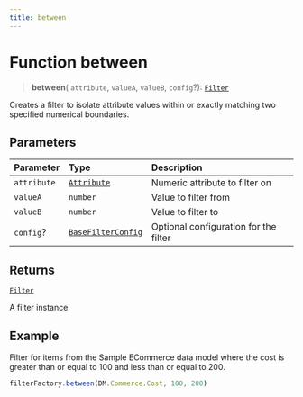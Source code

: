 ```yaml
---
title: between
---
```


# Function between

> **between**(
  `attribute`,
  `valueA`,
  `valueB`,
  `config`?): [`Filter`](../../../interfaces/interface.Filter.md)

Creates a filter to isolate attribute values within or exactly matching two specified numerical boundaries.

## Parameters

| Parameter | Type | Description |
| :------ | :------ | :------ |
| `attribute` | [`Attribute`](../../../interfaces/interface.Attribute.md) | Numeric attribute to filter on |
| `valueA` | `number` | Value to filter from |
| `valueB` | `number` | Value to filter to |
| `config`? | [`BaseFilterConfig`](../../../interfaces/interface.BaseFilterConfig.md) | Optional configuration for the filter |

## Returns

[`Filter`](../../../interfaces/interface.Filter.md)

A filter instance

## Example

Filter for items from the Sample ECommerce data model where the cost is greater than or equal to 100 and less than or equal to 200.
```ts
filterFactory.between(DM.Commerce.Cost, 100, 200)
```
